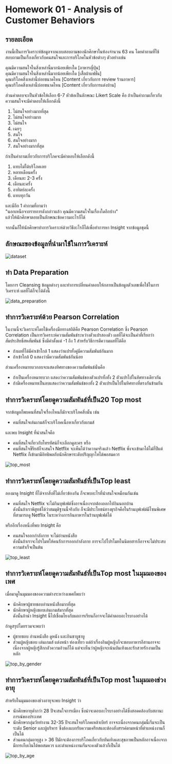 # Homework 01 - Analysis of Customer Behaviors

## รายละเอียด
งานนี้เป็นการวิเคราะห์ข้อมูลจากแบบสอบถามของนักศึกษาในห้องจำนวน 63 คน โดยคำถามที่ใช้สอบถามเป็นเรื่องเกี่ยวกับคนสนใจและการบริโภคในหัวข้อต่างๆ ตัวอย่างเช่น

คุณมีความสนใจในสิ่งเหล่านี้มากน้อยเพียงใด [อาหารญี่ปุ่น] <br>
คุณมีความสนใจในสิ่งเหล่านี้มากน้อยเพียงใด [เสื้อผ้าแฟชั่น] <br>
คุณบริโภคสิ่งเหล่านี้บ่อยขนาดไหน [Content เกี่ยวกับการ review ร้านอาหาร] <br>
คุณบริโภคสิ่งเหล่านี้บ่อยขนาดไหน [Content เกี่ยวกับการแต่งบ้าน] <br>

ส่วนคำตอบจะเป็นหัวข้อให้เลือก 6-7 หัวข้อเป็นลักษณะ Likert Scale คือ
ถ้าเป็นคำถามเกี่ยวกับความสนใจจะมีคำตอบให้เลือกดังนี้
1. ไม่สนใจอย่างมากที่สุด
2. ไม่สนใจอย่างมาก
3. ไม่สนใจ
4. เฉยๆ
5. สนใจ
6. สนใจอย่างมาก
7. สนใจอย่างมากที่สุด

ถ้าเป็นคำถามเกี่ยวกับการบริโภคจะมีคำตอบให้เลือกดังนี้
1. แทบไม่ได้บริโภคเลย
2. หลายเดือนครั้ง
3. เดือนละ 2-3 ครั้ง
4. เดือนละครั้ง
5. อาทิตย์ละครั้ง
6. แทบทุกวัน

และมีอีก 1 คำถามที่ถามว่า <br>
"นอกเหนือจากรายการดังกล่าวแล้ว คุณมีความสนใจในเรื่องใดอีกบ้าง" <br>
แล้วให้นักศึกษาตอบเป็นลักษณะข้อความอะไรก็ได้ <br>

จากนั้นก็ให้นักศึกษาทำการวิเคราะห์ด้วยวิธีอะไรก็ได้เพื่อทำการหา Insight จากข้อมูลชุดนี้ <br>
## ลักษณะของข้อมูลที่นำมาใช้ในการวิเคราะห์
![dataset](./images/1_dataset.png)

## ทำ Data Preparation
โดยการ Cleansing ข้อมูลต่างๆ และทำการเปลี่ยนคำตอบให้กลายเป็นข้อมูลตัวเลขเพื่อใช้ในการวิเคราะห์ ผลที่ได้ก็จะได้ดังนี้

![data_preparation](./images/2_data_preparation.png)

## ทำการวิเคราะห์ด้วย Pearson Correlation
ในงานนี้จะวิเคราะห์โดยใช้เครื่องมือทางสถิติคือ Pearson Correlation ซึ่ง Pearson Correlation เป็นการวิเคราะห์ความสัมพันธ์ระหว่างตัวแปรสองตัว ผลที่ได้จะเป็นค่าที่เรียกว่าสัมประสิทธิ์สหสัมพันธ์ ซึ่งมีค่าตั้งแต่ -1 ถึง 1 สำหรับวิธีการตีความผลที่ได้คือ <br>
- ถ้าผลที่ได้มีค่าเข้าใกล้ 1 แสดงว่าแปรทั้งคู่มีความสัมพันธ์กันมาก <br>
- ถ้าเข้าใกล้ 0 แสดงว่ามีความสัมพันธ์กันน้อย <br>

ส่วนเครื่องหมายบวกลบจะแสดงทิศทางของความสัมพ้นธ์นั่นคือ <br>
- ถ้าเป็นเครื่องหมายบวก แสดงว่าความสัมพันธ์ของตัวแปรทั้งทั้ง 2 ตัวแปรไปในทิศทางเดียวกัน
- ถ้ามีเครื่องหมายเป็นลบแสดงว่าความสัมพันธ์ของทั้ง 2 ตัวแปรเป็นไปในทิศทางที่ตรงกันข้ามกัน

## ทำการวิเคราะห์โดยดูความสัมพันธ์ที่เป็น ​20 Top most
จากข้อมูลก็พบคนที่สนใจเรื่องไหนก็มักจะบริโภคสิ่งนั้น เช่น
- คนที่สนใจเล่นเกมส์ก็จะบริโภคเนื้อหาเกี่ยวกับเกมส์ <br>

และพบ Insight ที่น่าสนใจคือ
- คนที่สนใจเกี่ยวกับโทรทัศน์ก็จะเลือกดูละคร หรือ
- คนที่สนใจซีรียส์ก็จะสนใจ Netflix จะเห็นได้ว่าความจริงแล้ว Netflix พึ่งจะเข้ามาได้ไม่กี่ปีแต่ Netflix ก็เข้ามามีอิทธิพลกับนักศึกษาระดับปริญญาโทได้พอสมควร

![top_most](./images/3_top_most.png)

## ทำการวิเคราะห์โดยดูความสัมพันธ์ที่เป็น ​Top least
ลองมาดู Insight ที่ได้จากสิ่งที่ไม่เกี่ยวข้องกัน ก็จะพบอะไรที่น่่าสนใจเหมือนกันเช่น
- คนที่สนใจ Netflix จะไม่กินบุฟเฟต์ซึ่งอาจเนื่องจากต้องออกไปกินนอกบ้าน <br>
ดังนั้นถ้าเราพิสูทธ์ได้ว่าสมมุติฐานนี้จริงกับ ก็จะมีประโยชน์ทางธุรกิจคือในร้านบุฟเฟต์มีโซนพิเศษที่สามารถดู Netflix ในระหว่างการกินอาหารในร้านบุฟเฟต์ได้ <br>

หรืออีกเรื่องหนึ่งที่พบ Insight คือ
- คนสนใจออกกำลังกาย จะไม่อ่านหนังสือ <br>
ดังนั้นถ้าเราจะโปรโมทให้คนรักการออกกำลังกาย การจะไปโปรโมทในนิตยสารก็อาจจะไม่ประสบความสำเร็จเป็นต้น

![top_least](./images/4_top_least.png)

## ทำการวิเคราะห์โดยดูความสัมพันธ์ที่เป็น ​Top most ในมุมมองของเพศ
เมื่อมาดูในมุมมองของความต่างระหว่างเพศก็พบว่า 
- นักศึกษาผู้ชายชอบอ่านหนังสือมากที่สุด
- นักศึกษาผู้หญิงชอบเล่นเกมส์มากที่สุด <br>
ดังนั้นถ้านำ Insight นี้ไปเชื่อมโยงกับผลการเรียนก็อาจจะได้คำตอบอะไรบางอย่างได้ <br>

ถ้าดูสรุปโดยรวมจะพบว่า
- ผู้ชายชอบ อ่านหนังสือ ดูหนัง และกินชาบูชาบู
- ส่วนผู้หญิงชอบ เล่นเกมส์ แต่งหน้า ท่องเที่ยว แต่ถ้าเรื่องกินผู้หญิงก็จะชอบอาหารอีสานอาจจะเนื่องจากผู้หญิงรู้สึกกลัวความอ้วนก็ได้ แต่จะเห็นว่าผู้หญิงจะเน้นบันเทิงและรักสวยรักงามเป็นหลัก

![top_by_gender](./images/5_top_by_gender.png)

## ทำการวิเคราะห์โดยดูความสัมพันธ์ที่เป็น ​Top most ในมุมมองช่วงอายุ
สำหรับในมุมมองของช่วงอายุจะพบ Insight ว่า
- นักศึกษอายุต่ำกว่า 28 ปีจะสนใจการเมือง ซึ่งน่าจะตอบอะไรบางอย่างได้ซึ่งสอดคล้องกับสถานะการณ์ของประเทศ
- นักศึกษากลุ่มวัยทำงาน 32-35 ปีจะสนใจบริโภคเหล้าเบียร์ อาจจะเนื่องจากคนกลุ่มนี้เริ่มจะเป็นระดับ Senior และผู้บริหาร ซึ่งต้องแบกรับความเครียสและต้องสังสรรค์ตามหน้าที่ตำแหน่งงานก็เป็นได้
- ส่วนคนกลุ่มอายุสูง > 36 ปีมักจะต้องการบริโภคเกี่ยวกับบันเทิงและสุขภาพเป็นหลักอาจเนื่องจากมีการเก็บเงินได้พอสมควร และตำแหน่งงานเริ่มจะคงตัวแล้วก็เป็นได้

![top_by_age](./images/6_top_by_age.png)

